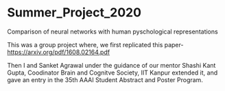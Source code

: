 # Summer_Project_2020
Comparison of neural networks with human pyschological representations

This was a group project where, we first replicated this paper-
https://arxiv.org/pdf/1608.02164.pdf

Then I and Sanket Agrawal under the guidance of our mentor Shashi Kant Gupta, Coodinator Brain and Cognitve Society, IIT Kanpur extended it, and gave an entry in the 35th AAAI Student Abstract and Poster Program.
